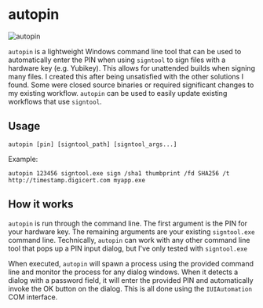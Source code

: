 # autopin

![autopin](https://github.com/user-attachments/assets/aed70eaf-6245-4c08-aaa5-fdc3a917ce0c)

`autopin` is a lightweight Windows command line tool that can be used to automatically enter the PIN when using `signtool` to sign files with a hardware key (e.g. Yubikey). This allows for unattended builds when signing many files. I created this after being unsatisfied with the other solutions I found. Some were closed source binaries or required significant changes to my existing workflow. `autopin` can be used to easily update existing workflows that use `signtool`.

## Usage
```
autopin [pin] [signtool_path] [signtool_args...]
```

Example:
```
autopin 123456 signtool.exe sign /sha1 thumbprint /fd SHA256 /t http://timestamp.digicert.com myapp.exe
```

## How it works

`autopin` is run through the command line. The first argument is the PIN for your hardware key. The remaining arguments are your existing `signtool.exe` command line. Technically, `autopin` can work with any other command line tool that pops up a PIN input dialog, but I've only tested with `signtool.exe`

When executed, `autopin` will spawn a process using the provided command line and monitor the process for any dialog windows. When it detects a dialog with a password field, it will enter the provided PIN and automatically invoke the OK button on the dialog. This is all done using the `IUIAutomation` COM interface.
